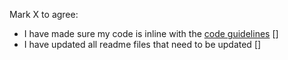 
Mark X to agree:
- I have made sure my code is inline with the [code guidelines](https://docs.avdanos.com/docs/category/code-guidelines) []
- I have updated all readme files that need to be updated []
